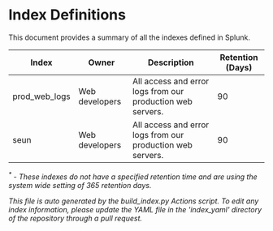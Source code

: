 # Index Definitions

This document provides a summary of all the indexes defined in Splunk.

|Index|Owner|Description|Retention (Days)|
|-|-|-|-|
|prod_web_logs|Web developers|All access and error logs from our production web servers.|90|
|seun|Web developers|All access and error logs from our production web servers.|90|

_<sup>*</sup> - These indexes do not have a specified retention time and are using the system wide setting of 365 retention days._

*This file is auto generated by the build_index.py Actions script. To edit any index information, please update the YAML file in the 'index_yaml' directory of the repository through a pull request.*
